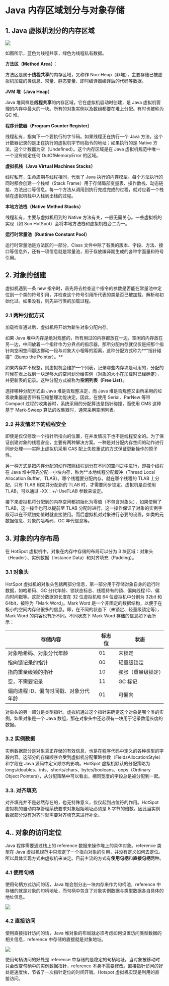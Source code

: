 # Java 内存区域划分与对象存储

## 1. Java 虚拟机划分的内存区域

![](http://oqag5mdvp.bkt.clouddn.com/201804151949_244.jpg)

如图所示，蓝色为线程共享，绿色为线程私有数据。

**方法区（Method Area）：**

方法区是属于**线程共享**的内存区域，又称作 Non-Heap（非堆），主要存储已被虚拟机加载的类信息、常量、静态变量、即时编译器编译后的代码等数据。

**JVM 堆（Java Heap）**

Java 堆同样是**线程共享**的内存区域，它在虚拟机启动时创建，是 Java 虚拟机管理的内存中最大的一块。所有的对象实例以及数组都要在堆上分配。有时也被称为 GC 堆。

**程序计数器（Program Counter Register）**

线程私有，指向下一个要执行的字节码。如果线程正在执行一个 Java 方法，这个计数器记录的是正在执行的虚拟机字节码指令的地址；如果执行的是 Native 方法，这个计数器为空（Undefined）。这个内存区域是在 Java 虚拟机规范中唯一一个没有规定任何 OutOfMemoryError 的区域。

**虚拟机栈（Java Virtual Machines Stacks）**

线程私有，生命周期与线程相同，代表了 Java 执行的内存模型。每个方法执行的同时都会创建一个栈帧（Stack Frame）用于存储局部变量表、操作数栈、动态链接、方法出口等信息。每一个方法从调用到执行完成完成的过程，就对应着一个栈帧在虚拟机栈中入栈到出栈的过程。

**本地方法栈（Native Method Stacks）**

线程私有，主要与虚拟机用到的 Native 方法有关，一般无需关心。一些虚拟机的实现（如 Sun HotSpot）会将本地方法栈和虚拟机栈合二为一。

**运行时常量池（Runtime Constant Pool）**

运行时常量池是方法区的一部分，Class 文件中除了有类的版本、字段、方法、接口等信息外，还有一项信息就是常量池，用于存放编译期生成的各种字面量和符号引用。

## 2. 对象的创建

虚拟机遇到一条 new 指令时，首先将去检查这个指令的参数是否能在常量池中定位到一个类的符号引用，并检查这个符号引用所代表的类是否已被加载、解析和初始化过。如果没有，则先进行类的加载过程。

### 2.1 两种分配方式

加载检查通过后，虚拟机将开始为新生对象分配内存。 

如果 Java 堆中内存是绝对规整的，所有用过的内存都放在一边，空闲的内存放在另一边，中间放着一个指针作为分界点的指示器，那所分配内存就仅仅是把那个指针向空闲空间那边挪动一段与对象大小相等的距离，这种分配方式称为**“指针碰撞”（Bump the Pointer）。**

如果内存并不规整，则虚拟机会维护一个列表，记录哪些内存块是可用的，分配的时候在表上找到一块足够大的空间划分给实例（对象的大小在加载时已经确定），并更新表的记录。这种分配方式被称为**空闲列表（Free List）。**

选择哪种分配方式由 Java 堆是否规整决定，而 Java 堆是否规整又由所采用的垃圾收集器是否带有压缩整理功能决定。因此，在使用 Serial、ParNew 等带 Compact 过程的收集器时，系统采用的分配算法是指针碰撞，而使用   CMS 这种基于 Mark-Sweep 算法的收集器时，通常采用空闲列表。

### 2.2 并发情况下的线程安全

即使是仅仅修改一个指针所指向的位置，在并发情况下也不是线程安全的。为了保证创建对象的线程安全，主要有两种解决方案。一种是对分配内存空间的动作进行同步处理——实际上虚拟机采用 CAS 配上失败重试的方式保证更新操作的原子性。

另一种方式是把内存分配的动作按照线程划分在不同的空间之中进行，即每个线程在 Java 堆中预先分配一小块内存，称为**本地线程分配缓冲（Thread Local Allocation Buffer，TLAB）。哪个线程要分配内存，就在哪个线程的 TLAB 上分配，只有 TLAB 用完并分配新的 TLAB 时，才需要同步锁定。虚拟机是否使用 TLAB，可以通过 -XX：+/-UseTLAB 参数来设定。

接下来虚拟机将分配到的内存空间都初始化为零值（不包含对象头），如果使用了 TLAB，这一操作也可以提前至 TLAB 分配时进行。这一操作保证了对象的实例字段可以在不赋初始值时就直接使用。而后虚拟机对对象进行必要的设置，如类的元数据信息、对象的哈希码、GC 年代信息等。

## 3. 对象的内存布局

在 HotSpot 虚拟机中，对象在内存中存储的布局可以分为 3 块区域：对象头（Header）、实例数据（Instance Data）和对齐填充（Padding）。

### 3.1 对象头

HotSpot 虚拟机的对象头包括两部分信息，第一部分用于存储对象自身的运行时数据，如哈希码、GC 分代年龄、锁状态标志、线程持有的锁、偏向线程 ID、偏向时间戳等。这部分数据的长度在 32 位虚拟机和 64 位虚拟机中分别为 32bit 和 64bit，被称为「Mark Word」。Mark Word 是一个非固定的数据结构，以便于在极小的空间内存储很多的信息。即，在不同的状态下（未锁定、轻量级锁定等），Mark Word 的内容也有所不同。不同状态下 Mark Word 存储的信息如下表所示：

| 存储内容                              | 标志位 | 状态               |
| ------------------------------------- | ------ | ------------------ |
| 对象哈希码、对象分代年龄              | 01     | 未锁定             |
| 指向锁记录的指针                      | 00     | 轻量级锁定         |
| 指向重量级锁的指针                    | 10     | 膨胀（重量级锁定） |
| 空，不需要记录                        | 11     | GC 标记            |
| 偏向进程 ID、偏向时间戳、对象分代年龄 | 01     | 可偏向             |

对象头的另一部分是类型指针。虚拟机通过这个指针来确定这个对象是哪个类的实例。如果对象是一个 Java 数组，那在对象头中还必须有一块用于记录数组长度的数据。

### 3.2 实例数据

实例数据部分是对象真正存储的有效信息，也是在程序代码中定义的各种类型的字段内容。这部分的存储顺序会受到虚拟机分配策略参数（FieldsAllocationStyle）和字段在 Java 源码中定义顺序的影响。HotSpot 虚拟机默认的分配策略为 longs/doubles、ints、shorts/chars、bytes/booleans、oops（Ordinary Object Pointers），从分配策略中可以看出，相同宽度的字段总是被分配到一起。

### 3.3. 对齐填充

对齐填充并不是必然存在的，也无特殊意义，仅仅起到占位符的作用。HotSpot 虚拟机的自动内存管理系统要求对象起始地址必须是 8 字节的倍数，因此当实例数据部分没有对齐时就需要对齐填充来进行补全。

## 4.. 对象的访问定位

Java 程序需要通过栈上的 reference 数据来操作堆上的具体对象。reference 类型在 Java 虚拟机规范中只规定了一个指向对象的引用，并没有定义如何去定位。所以具体实现方式由虚拟机来决定。目前主流的方式有**使用句柄**和**直接句柄**两种。

### 4.1 使用句柄

使用句柄方式访问的话，Java 堆会划分出一块内存来作为句柄池，reference 中存储的就是对象的句柄地址，而句柄中包含了对象实例数据与类型数据各自具体的地址信息。

![](http://oqag5mdvp.bkt.clouddn.com/201804242035_466.png)

### 4.2 直接访问

使用直接指针访问的话，Java 堆对象的布局就必须考虑如何设置访问类型数据的相关信息，reference 中存储的直接就是对象地址。

![](http://oqag5mdvp.bkt.clouddn.com/201804242035_984.png)

使用句柄访问的好处是 reference 中存储的是稳定的句柄地址，当对象被移动时只会改变句柄中的实例数据指针，reference 本身不需要修改。直接指针访问的好处是速度快，节省了一次指针定位的时间开销。Hotspot 虚拟机实现是利用的直接访问。